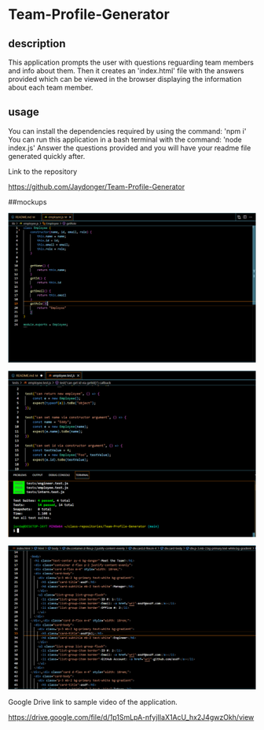 # Team-Profile-Generator

## description 
This application prompts the user with questions reguarding team members and info about them. Then it creates an 'index.html' file with the answers provided which can be viewed in the browser displaying the information about each team member.

## usage
You can install the dependencies required by using the command: 'npm i'
You can run this application in a bash terminal with the command: 'node index.js'
Answer the questions provided and you will have your readme file generated quickly after.

Link to the repository 

https://github.com/Jaydonger/Team-Profile-Generator

##mockups

![Alt text](/Images/Employee-class.png?raw=true "Employee js file displaying the employee class")

![Alt text](/Images/Employee-test.png?raw=true "Employee test file displaying tests for the employee class")

![Alt text](/Images/Sample-html.png?raw=true "Sample html file generated through the application")


Google Drive link to sample video of the application.

https://drive.google.com/file/d/1p1SmLpA-nfyjIIaX1AcU_hx2J4gwzOkh/view
